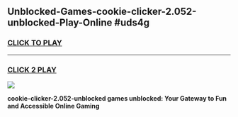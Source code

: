 
## Unblocked-Games-cookie-clicker-2.052-unblocked-Play-Online #uds4g
<h3>
<a href="https://news.freeplayer.one?title=cookie-clicker-2.052-unblocked&ref=3">CLICK TO PLAY</a></h3>
<hr>

<h3>
<a href="https://news.freeplayer.one?title=cookie-clicker-2.052-unblocked&ref=3">CLICK 2 PLAY</a>
  
</h3>

<a href="https://news.freeplayer.one?title=cookie-clicker-2.052-unblocked&ref=3"><img src="https://clearcache.store/games.png"></a>


**cookie-clicker-2.052-unblocked games unblocked: Your Gateway to Fun and Accessible Online Gaming**

